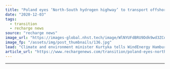 ```yaml
---
title: "Poland eyes ‘North-South hydrogen highway’ to transport offshore wind energy -  minister"
date: "2020-12-03"
tags: 
  - transition
  - recharge news
source: "recharge news"
image_url: "https://images-global.nhst.tech/image/WlNYUFdBRU9Ddk9wd3ZCd2JFdE9BZ2oxSlhxMFMxcDdrdVUvMGxzVjd6RT0=/nhst/binary/d858d148812e4fc16d3d274fb6dc5b7a"
image_fp: "/assets/img/post_thumbnails/136.jpg"
lead: "Climate and environment minister Kurtyka tells WindEnergy Hamburg panel country plans offshore wind and hydrogen strategy in parallel"
article_url: "https://www.rechargenews.com/transition/poland-eyes-north-south-hydrogen-highway-to-transport-offshore-wind-energy-minister/2-1-924400"
---
```


---
